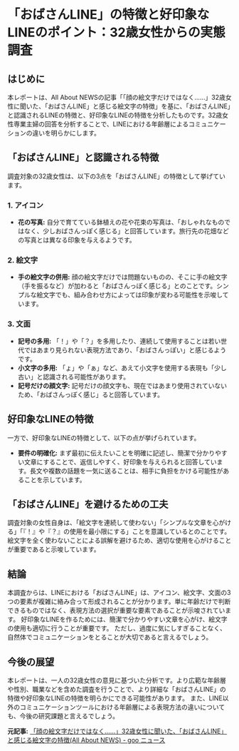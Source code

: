 # 「おばさんLINE」の特徴と好印象なLINEのポイント：32歳女性からの実態調査

## はじめに

本レポートは、All About NEWSの記事「「顔の絵文字だけではなく……」32歳女性に聞いた、「おばさんLINE」と感じる絵文字の特徴」を基に、「おばさんLINE」と認識されるLINEの特徴と、好印象なLINEの特徴を分析したものです。32歳女性専業主婦の回答を分析することで、LINEにおける年齢層によるコミュニケーションの違いを明らかにします。


## 「おばさんLINE」と認識される特徴

調査対象の32歳女性は、以下の3点を「おばさんLINE」の特徴として挙げています。

### 1. アイコン

* **花の写真:** 自分で育てている鉢植えの花や花束の写真は、「おしゃれなものではなく、少しおばさんっぽく感じる」と回答しています。旅行先の花畑などの写真とは異なる印象を与えるようです。

### 2. 絵文字

* **手の絵文字の併用:** 顔の絵文字だけでは問題ないものの、そこに手の絵文字（手を振るなど）が加わると「おばさんっぽく感じる」とのことです。シンプルな絵文字でも、組み合わせ方によっては印象が変わる可能性を示唆しています。

### 3. 文面

* **記号の多用:** 「！」や「？」を多用したり、連続して使用することは若い世代ではあまり見られない表現方法であり、「おばさんっぽい」と感じるようです。
* **小文字の多用:** 「ょ」や「ぁ」など、あえて小文字を使用する表現も「少し古い」と認識される可能性があります。
* **記号だけの顔文字:** 記号だけの顔文字も、現在ではあまり使用されていないため、「おばさんっぽく感じ」ると回答しています。


## 好印象なLINEの特徴

一方で、好印象なLINEの特徴として、以下の点が挙げられています。

* **要件の明確化:** まず最初に伝えたいことを明確に記述し、簡潔で分かりやすい文章にすることで、返信しやすく、好印象を与えられると回答しています。長文や複数の話題を一気に送ることは、相手に負担をかける可能性があることを示しています。


## 「おばさんLINE」を避けるための工夫

調査対象の女性自身は、「絵文字を連続して使わない」「シンプルな文章を心がける」「『！』や『？』の使用を最小限にする」ことを意識しているとのことです。絵文字を全く使わないことによる誤解を避けるため、適切な使用を心がけることが重要であると示唆しています。


## 結論

本調査からは、LINEにおける「おばさんLINE」は、アイコン、絵文字、文面の3つの要素が複雑に絡み合って形成されることが分かります。単に年齢だけで判断できるものではなく、表現方法の選択が重要な要素であることが示唆されています。  好印象なLINEを作るためには、簡潔で分かりやすい文章を心がけ、絵文字の使用も適切に行うことが重要です。  ただし、過度に気にしすぎることなく、自然体でコミュニケーションをとることが大切であると言えるでしょう。


## 今後の展望

本レポートは、一人の32歳女性の意見に基づいた分析です。より広範な年齢層や性別、職業などを含めた調査を行うことで、より詳細な「おばさんLINE」の特徴や好印象なLINEの特徴を明らかにできる可能性があります。  また、LINE以外のコミュニケーションツールにおける年齢層による表現方法の違いについても、今後の研究課題と言えるでしょう。


**元記事:** [「顔の絵文字だけではなく……」32歳女性に聞いた、「おばさんLINE」と感じる絵文字の特徴(All About NEWS) - goo ニュース](https://news.goo.ne.jp/article/allaboutnews/life/allaboutnews-120945.html)